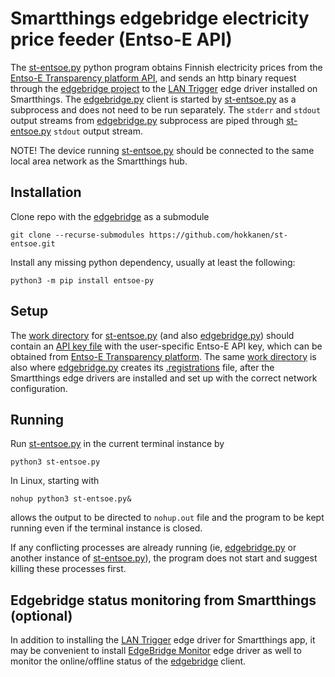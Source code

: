 # Smartthings edgebridge electricity price feeder (Entso-E API)

The [st-entsoe.py](st-entsoe.py) python program obtains Finnish electricity prices from the [Entso-E Transparency platform API](https://transparency.entsoe.eu/), and sends an http binary request through the [edgebridge project](https://github.com/toddaustin07/edgebridge) to the [LAN Trigger](https://github.com/toddaustin07/lantrigger) edge driver installed on Smartthings. The [edgebridge.py](https://github.com/toddaustin07/edgebridge/blob/main/edgebridge.py) client is started by [st-entsoe.py](st-entsoe.py) as a subprocess and does not need to be run separately. The `stderr` and `stdout` output streams from [edgebridge.py](https://github.com/toddaustin07/edgebridge/blob/main/edgebridge.py) subprocess are piped through [st-entsoe.py](st-entsoe.py) `stdout` output stream.

NOTE! The device running [st-entsoe.py](st-entsoe.py) should be connected to the same local area network as the Smartthings hub.

## Installation
Clone repo with the [edgebridge](https://github.com/toddaustin07/edgebridge/) as a submodule
```
git clone --recurse-submodules https://github.com/hokkanen/st-entsoe.git
```

Install any missing python dependency, usually at least the following:
```
python3 -m pip install entsoe-py
```

## Setup
The [work directory](workspace) for [st-entsoe.py](st-entsoe.py) (and also [edgebridge.py](https://github.com/toddaustin07/edgebridge/blob/main/edgebridge.py)) should contain an [API key file](workspace/apikey) with the user-specific Entso-E API key, which can be obtained from [Entso-E Transparency platform](https://transparency.entsoe.eu/). The same [work directory](workspace) is also where [edgebridge.py](https://github.com/toddaustin07/edgebridge/blob/main/edgebridge.py) creates its [.registrations](workspace/.registrations) file, after the Smartthings edge drivers are installed and set up with the correct network configuration.

## Running
Run [st-entsoe.py](st-entsoe.py) in the current terminal instance by
```
python3 st-entsoe.py
```
In Linux, starting with
```
nohup python3 st-entsoe.py&
```
allows the output to be directed to `nohup.out` file and the program to be kept running even if the terminal instance is closed. 

If any conflicting processes are already running (ie, [edgebridge.py](https://github.com/toddaustin07/edgebridge/blob/main/edgebridge.py) or another instance of [st-entsoe.py](st-entsoe.py)), the program does not start and suggest killing these processes first.

## Edgebridge status monitoring from Smartthings (optional)
In addition to installing the [LAN Trigger](https://github.com/toddaustin07/lantrigger) edge driver for Smartthings app, it may be convenient to install [EdgeBridge Monitor](https://github.com/toddaustin07/edgebridge#optional-edgebridge-server-monitoring) edge driver as well to monitor the online/offline status of the [edgebridge](https://github.com/toddaustin07/edgebridge/) client.
